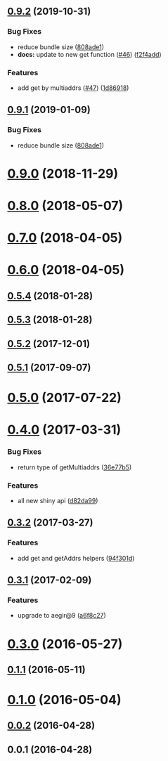 <a name="0.9.2"></a>
## [0.9.2](https://github.com/libp2p/js-peer-book/compare/v0.8.0...v0.9.2) (2019-10-31)


### Bug Fixes

* reduce bundle size ([808ade1](https://github.com/libp2p/js-peer-book/commit/808ade1))
* **docs:** update to new get function ([#46](https://github.com/libp2p/js-peer-book/issues/46)) ([f2f4add](https://github.com/libp2p/js-peer-book/commit/f2f4add))


### Features

* add get by multiaddrs ([#47](https://github.com/libp2p/js-peer-book/issues/47)) ([1d86918](https://github.com/libp2p/js-peer-book/commit/1d86918))



<a name="0.9.1"></a>
## [0.9.1](https://github.com/libp2p/js-peer-book/compare/v0.9.0...v0.9.1) (2019-01-09)


### Bug Fixes

* reduce bundle size ([808ade1](https://github.com/libp2p/js-peer-book/commit/808ade1))



<a name="0.9.0"></a>
# [0.9.0](https://github.com/libp2p/js-peer-book/compare/v0.8.0...v0.9.0) (2018-11-29)



<a name="0.8.0"></a>
# [0.8.0](https://github.com/libp2p/js-peer-book/compare/v0.7.0...v0.8.0) (2018-05-07)



<a name="0.7.0"></a>
# [0.7.0](https://github.com/libp2p/js-peer-book/compare/v0.6.0...v0.7.0) (2018-04-05)



<a name="0.6.0"></a>
# [0.6.0](https://github.com/libp2p/js-peer-book/compare/v0.5.4...v0.6.0) (2018-04-05)



<a name="0.5.4"></a>
## [0.5.4](https://github.com/libp2p/js-peer-book/compare/v0.5.3...v0.5.4) (2018-01-28)



<a name="0.5.3"></a>
## [0.5.3](https://github.com/libp2p/js-peer-book/compare/v0.5.2...v0.5.3) (2018-01-28)



<a name="0.5.2"></a>
## [0.5.2](https://github.com/libp2p/js-peer-book/compare/v0.5.1...v0.5.2) (2017-12-01)



<a name="0.5.1"></a>
## [0.5.1](https://github.com/libp2p/js-peer-book/compare/v0.5.0...v0.5.1) (2017-09-07)



<a name="0.5.0"></a>
# [0.5.0](https://github.com/libp2p/js-peer-book/compare/v0.4.0...v0.5.0) (2017-07-22)



<a name="0.4.0"></a>
# [0.4.0](https://github.com/libp2p/js-peer-book/compare/v0.3.2...v0.4.0) (2017-03-31)


### Bug Fixes

* return type of getMultiaddrs ([36e77b5](https://github.com/libp2p/js-peer-book/commit/36e77b5))


### Features

* all new shiny api ([d82da99](https://github.com/libp2p/js-peer-book/commit/d82da99))



<a name="0.3.2"></a>
## [0.3.2](https://github.com/libp2p/js-peer-book/compare/v0.3.1...v0.3.2) (2017-03-27)


### Features

* add get and getAddrs helpers ([94f301d](https://github.com/libp2p/js-peer-book/commit/94f301d))



<a name="0.3.1"></a>
## [0.3.1](https://github.com/libp2p/js-peer-book/compare/v0.3.0...v0.3.1) (2017-02-09)


### Features

* upgrade to aegir@9 ([a6f8c27](https://github.com/libp2p/js-peer-book/commit/a6f8c27))



<a name="0.3.0"></a>
# [0.3.0](https://github.com/libp2p/js-peer-book/compare/v0.1.1...v0.3.0) (2016-05-27)



<a name="0.1.1"></a>
## [0.1.1](https://github.com/libp2p/js-peer-book/compare/v0.1.0...v0.1.1) (2016-05-11)



<a name="0.1.0"></a>
# [0.1.0](https://github.com/libp2p/js-peer-book/compare/v0.0.2...v0.1.0) (2016-05-04)



<a name="0.0.2"></a>
## [0.0.2](https://github.com/libp2p/js-peer-book/compare/v0.0.1...v0.0.2) (2016-04-28)



<a name="0.0.1"></a>
## 0.0.1 (2016-04-28)



